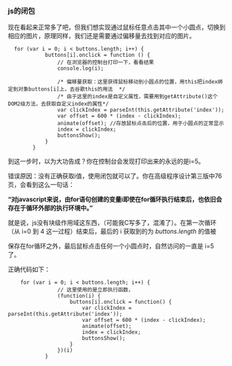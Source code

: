 ### js的闭包

现在看起来正常多了吧，但我们想实现通过鼠标任意点击其中一个小圆点，切换到相应的图片，原理同样，我们还是需要通过偏移量去找到对应的图片。

```
  for (var i = 0; i < buttons.length; i++) {
            buttons[i].onclick = function () {
                // 在浏览器的控制台打印一下，看看结果
                console.log(i);

                /* 偏移量获取：这里获得鼠标移动到小圆点的位置，用this把index绑定到对象buttons[i]上，去谷歌this的用法  */
                /* 由于这里的index是自定义属性，需要用到getAttribute()这个DOM2级方法，去获取自定义index的属性*/
                var clickIndex = parseInt(this.getAttribute('index'));
                var offset = 600 * (index - clickIndex);
                animate(offset); //存放鼠标点击后的位置，用于小圆点的正常显示 
                index = clickIndex;
                buttonsShow();
            }
        }
```

到这一步时，以为大功告成？你在控制台会发现打印出来的永远的是i=5。

错误原因：没有正确获取i值，使用闭包就可以了。你在高级程序设计第三版中76页，会看到这么一句话：

​            **“对javascript来说，由for语句创建的变量i即使在for循环执行结束后，也依旧会存在于循环外部的执行环境中。”**

就是说，js没有块级作用域这东西，（可能我C写多了，混淆了）。在第一次循环（从 i=0 到 4 这一过程）结束后，最后的 i 获取到的为 *buttons.length* 的值被

保存在for循环之外，最后鼠标点击任何一个小圆点时，自然访问的一直是 i=5 了。

正确代码如下：

```
    for (var i = 0; i < buttons.length; i++) {
                // 这里使用的是立即执行函数，
                (function(i) {
                    buttons[i].onclick = function() {
                        var clickIndex = parseInt(this.getAttribute('index'));
                        var offset = 600 * (index - clickIndex); 
                        animate(offset);
                        index = clickIndex;
                        buttonsShow();
                    }
                })(i)
            }
```